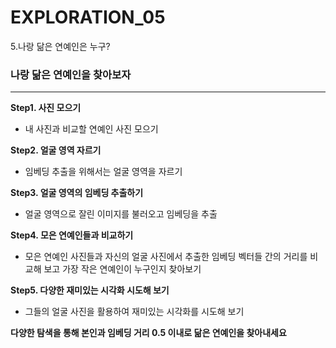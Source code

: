 # EXPLORATION_05

5.나랑 닮은 연예인은 누구?
### 나랑 닮은 연예인을 찾아보자

---

**Step1. 사진 모으기**

- 내 사진과 비교할 연예인 사진 모으기

**Step2. 얼굴 영역 자르기**
- 임베딩 추출을 위해서는 얼굴 영역을 자르기

**Step3. 얼굴 영역의 임베딩 추출하기**
- 얼굴 영역으로 잘린 이미지를 불러오고 임베딩을 추출

**Step4. 모은 연예인들과 비교하기**
- 모은 연예인 사진들과 자신의 얼굴 사진에서 추출한 임베딩 벡터들 간의 거리를 비교해 보고 가장 작은 연예인이 누구인지 찾아보기

**Step5. 다양한 재미있는 시각화 시도해 보기**
- 그들의 얼굴 사진을 활용하여 재미있는 시각화를 시도해 보기

**다양한 탐색을 통해 본인과 임베딩 거리 0.5 이내로 닮은 연예인을 찾아내세요**
